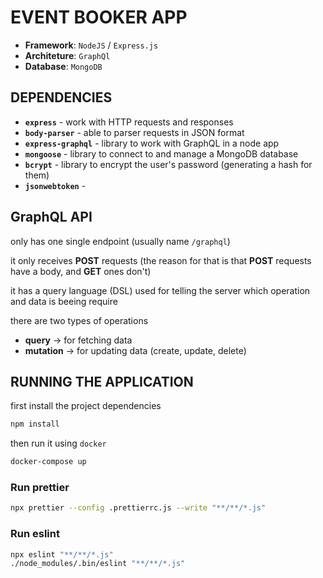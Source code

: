 
# EVENT BOOKER APP

- **Framework**: `NodeJS` / `Express.js`
- **Architeture**: `GraphQl`
- **Database**: `MongoDB`


## DEPENDENCIES

- **`express`** - work with HTTP requests and responses
- **`body-parser`** - able to parser requests in JSON format
- **`express-graphql`** - library to work with GraphQL in a node app
- **`mongoose`** - library to connect to and manage a MongoDB database
- **`bcrypt`** - library to encrypt the user's password (generating a hash for them)
- **`jsonwebtoken`** - 


## GraphQL API

only has one single endpoint (usually name `/graphql`)

it only receives **POST** requests (the reason for that is that **POST** requests have a body, and **GET** ones don't)
 
it has a query language (DSL) used for telling the server which operation and data is beeing require
 
there are two types of operations
- **query** -> for fetching data
- **mutation** -> for updating data (create, update, delete)

 
## RUNNING THE APPLICATION

first install the project dependencies
```sh
npm install
```

then run it using `docker`
```sh
docker-compose up
```

### Run prettier

```sh
npx prettier --config .prettierrc.js --write "**/**/*.js"
```

### Run eslint

```sh
npx eslint "**/**/*.js"
./node_modules/.bin/eslint "**/**/*.js"
